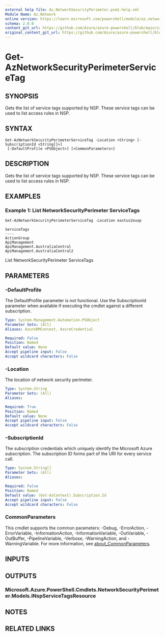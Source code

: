 ```yaml
---
external help file: Az.NetworkSecurityPerimeter.psm1-help.xml
Module Name: Az.Network
online version: https://learn.microsoft.com/powershell/module/az.network/get-aznetworksecurityperimeterservicetag
schema: 2.0.0
content_git_url: https://github.com/Azure/azure-powershell/blob/main/src/Network/Network/help/Get-AzNetworkSecurityPerimeterServiceTag.md
original_content_git_url: https://github.com/Azure/azure-powershell/blob/main/src/Network/Network/help/Get-AzNetworkSecurityPerimeterServiceTag.md
---
```


# Get-AzNetworkSecurityPerimeterServiceTag

## SYNOPSIS
Gets the list of service tags supported by NSP.
These service tags can be used to list access rules in NSP.

## SYNTAX

```
Get-AzNetworkSecurityPerimeterServiceTag -Location <String> [-SubscriptionId <String[]>]
 [-DefaultProfile <PSObject>] [<CommonParameters>]
```

## DESCRIPTION
Gets the list of service tags supported by NSP.
These service tags can be used to list access rules in NSP.

## EXAMPLES

### Example 1: List NetworkSecurityPerimeter ServiceTags
```powershell
Get-AzNetworkSecurityPerimeterServiceTag -Location eastus2euap
```

```output
ServiceTags
----
ActionGroup
ApiManagement
ApiManagement.AustraliaCentral
ApiManagement.AustraliaCentral2
```

List NetworkSecurityPerimeter ServiceTags

## PARAMETERS

### -DefaultProfile
The DefaultProfile parameter is not functional.
Use the SubscriptionId parameter when available if executing the cmdlet against a different subscription.

```yaml
Type: System.Management.Automation.PSObject
Parameter Sets: (All)
Aliases: AzureRMContext, AzureCredential

Required: False
Position: Named
Default value: None
Accept pipeline input: False
Accept wildcard characters: False
```

### -Location
The location of network security perimeter.

```yaml
Type: System.String
Parameter Sets: (All)
Aliases:

Required: True
Position: Named
Default value: None
Accept pipeline input: False
Accept wildcard characters: False
```

### -SubscriptionId
The subscription credentials which uniquely identify the Microsoft Azure subscription.
The subscription ID forms part of the URI for every service call.

```yaml
Type: System.String[]
Parameter Sets: (All)
Aliases:

Required: False
Position: Named
Default value: (Get-AzContext).Subscription.Id
Accept pipeline input: False
Accept wildcard characters: False
```

### CommonParameters
This cmdlet supports the common parameters: -Debug, -ErrorAction, -ErrorVariable, -InformationAction, -InformationVariable, -OutVariable, -OutBuffer, -PipelineVariable, -Verbose, -WarningAction, and -WarningVariable. For more information, see [about_CommonParameters](http://go.microsoft.com/fwlink/?LinkID=113216).

## INPUTS

## OUTPUTS

### Microsoft.Azure.PowerShell.Cmdlets.NetworkSecurityPerimeter.Models.INspServiceTagsResource

## NOTES

## RELATED LINKS
